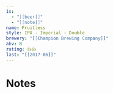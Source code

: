 ```yaml
---
is:
  - "[[beer]]"
  - "[[note]]"
name: Fruitless
style: IPA - Imperial - Double
brewery: "[[Champion Brewing Company]]"
abv: 8
rating: 👍👍
last: "[[2017-06]]"
---
```

# Notes

